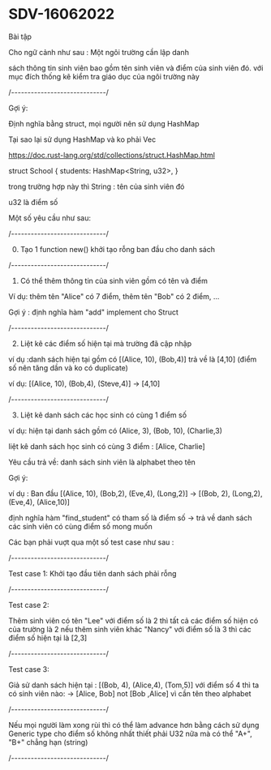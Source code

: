 # SDV-16062022

Bài tập

Cho ngữ cảnh như sau : Một ngôi trường cần lập danh

sách thông tin sinh viên bao gồm tên sinh viên và điểm của sinh viên đó.
với mục đích thống kê kiểm tra giáo dục của ngôi trường này

/*-----------------------------*/

Gợi ý:

Định nghĩa bằng struct, mọi người nên sử dụng HashMap

Tại sao lại sử dụng HashMap và ko phải Vec

https://doc.rust-lang.org/std/collections/struct.HashMap.html

struct School {
     students: HashMap<String, u32>,
}

trong trường hợp này thì String : tên của sinh viên đó

u32 là điểm số

Một số yêu cầu như sau:

/*-----------------------------*/

0. Tạo 1 function new() khởi tạo rỗng ban đầu cho danh sách

/*-----------------------------*/

1. Có thể thêm thông tin của sinh viên gồm có tên và điểm

Ví dụ: thêm tên "Alice" có 7 điểm, thêm tên "Bob" có 2 điểm, ...

Gợi ý : định nghĩa hàm "add" implement cho Struct

/*-----------------------------*/

2. Liệt kê các điểm số hiện tại mà trường đã cập nhập

ví dụ :danh sách hiện tại gồm có [(Alice, 10), (Bob,4)]
trả về là [4,10] (điểm số nên tăng dần và ko có duplicate)

ví dụ: [(Alice, 10), (Bob,4), (Steve,4)] -> [4,10]

/*-----------------------------*/

3. Liệt kê danh sách các học sinh có cùng 1 điểm số

ví dụ: hiện tại danh sách gồm có (Alice, 3), (Bob, 10), (Charlie,3)

liệt kê danh sách học sinh có cùng 3 điểm : [Alice, Charlie]

Yêu cầu trả về: danh sách sinh viên là alphabet theo tên

Gợi ý:

ví dụ : Ban đầu [(Alice, 10), (Bob,2), (Eve,4), (Long,2)] -> [(Bob, 2), (Long,2), (Eve,4), (Alice,10)]

định nghĩa hàm "find_student" có tham số là điểm số -> trả về danh sách các sinh viên có cùng điểm số mong muốn

Các bạn phải vuợt qua một số test case như sau :

/*-----------------------------*/

Test case 1: Khởi tạo đầu tiên danh sách phải rỗng

/*-----------------------------*/

Test case 2:

Thêm sinh viên có tên "Lee" với điểm số là 2
thì tất cả các điểm số hiện có của trường là 2
nếu thêm sinh viên khác "Nancy" với điểm số là 3
thì các điểm số hiện tại là [2,3]

/*-----------------------------*/

Test case 3:

Giả sử danh sách hiện tại : [(Bob, 4), (Alice,4), (Tom,5)]
với điểm số 4 thì ta có sinh viên nào: -> [Alice, Bob] not [Bob ,Alice]
vì cần tên theo alphabet

/*-----------------------------*/

Nếu mọi người làm xong rùi thì có thể làm advance hơn bằng cách
sử dụng Generic type cho điểm số không nhất thiết phải U32 nữa mà có thể "A+", "B+" chẳng hạn (string)

/*-----------------------------*/
